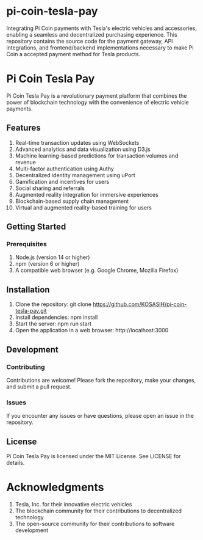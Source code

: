 # pi-coin-tesla-pay
Integrating Pi Coin payments with Tesla's electric vehicles and accessories, enabling a seamless and decentralized purchasing experience. This repository contains the source code for the payment gateway, API integrations, and frontend/backend implementations necessary to make Pi Coin a accepted payment method for Tesla products. 

# Pi Coin Tesla Pay

Pi Coin Tesla Pay is a revolutionary payment platform that combines the power of blockchain technology with the convenience of electric vehicle payments.

## Features

1. Real-time transaction updates using WebSockets
2. Advanced analytics and data visualization using D3.js
3. Machine learning-based predictions for transaction volumes and revenue
4. Multi-factor authentication using Authy
5. Decentralized identity management using uPort
6. Gamification and incentives for users
7. Social sharing and referrals
8. Augmented reality integration for immersive experiences
9. Blockchain-based supply chain management
10. Virtual and augmented reality-based training for users

## Getting Started

### Prerequisites

1. Node.js (version 14 or higher)
2. npm (version 6 or higher)
3. A compatible web browser (e.g. Google Chrome, Mozilla Firefox)

## Installation

1. Clone the repository: git clone https://github.com/KOSASIH/pi-coin-tesla-pay.git
2. Install dependencies: npm install
3. Start the server: npm run start
3. Open the application in a web browser: http://localhost:3000

## Development

### Contributing

Contributions are welcome! Please fork the repository, make your changes, and submit a pull request.

### Issues

If you encounter any issues or have questions, please open an issue in the repository.

## License

Pi Coin Tesla Pay is licensed under the MIT License. See LICENSE for details.

# Acknowledgments

1. Tesla, Inc. for their innovative electric vehicles
2. The blockchain community for their contributions to decentralized technology
3. The open-source community for their contributions to software development
